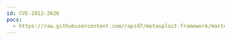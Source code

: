 ```yaml
---
id: CVE-2012-2626
pocs:
  - https://raw.githubusercontent.com/rapid7/metasploit-framework/master/modules/auxiliary/admin/http/scrutinizer_add_user.rb
---
```

